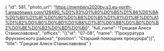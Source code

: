{
    "id": 581,
    "photo_url": "https://members2020by.s3.eu-north-1.amazonaws.com/128490_%D0%93%D1%80%D0%B5%D1%86%D0%BA%D0%B0%D1%8F%D0%90%D0%BB%D0%B5%D1%81%D1%8F%D0%A1%D1%82%D0%B0%D0%BD%D0%B8%D1%81%D0%BB%D0%B0%D0%B2%D0%BE%D0%B2%D0%BD%D0%B0",
    "full_name": "Грецкая Алеся Станиславовна",
    "offices": "[{\"id\": \"07-08\", \"name\": \"Прокуратура Фрунзенского района\", \"position\": \"Старший помощник прокурора\"}]",
    "title": "Грецкая Алеся Станиславовна"
}